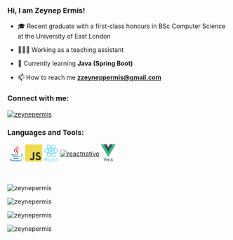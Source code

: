 ### Hi, I am Zeynep Ermis!

- 🎓 Recent graduate with a first-class honours in BSc Computer Science at the University of East London
  
- 🧑🏼‍💼 Working as a teaching assistant 

- 🌱 Currently learning **Java (Spring Boot)**

- 📫 How to reach me **zzeyneppermis@gmail.com**

<h3 align="left">Connect with me:</h3>
<p align="left">
<a href="https://linkedin.com/in/zeynepermis" target="blank"><img align="center" src="https://raw.githubusercontent.com/rahuldkjain/github-profile-readme-generator/master/src/images/icons/Social/linked-in-alt.svg" alt="zeynepermis" height="30" width="40" /></a>
</p>

<h3 align="left">Languages and Tools:</h3>
<div style="display: flex; align-items: center;">
  <a href="https://www.java.com" target="_blank" rel="noreferrer"><img src="https://raw.githubusercontent.com/devicons/devicon/master/icons/java/java-original.svg" alt="java" width="40" height="40"/></a>
  <a href="https://developer.mozilla.org/en-US/docs/Web/JavaScript" target="_blank" rel="noreferrer"><img src="https://raw.githubusercontent.com/devicons/devicon/master/icons/javascript/javascript-original.svg" alt="javascript" width="40" height="40"/></a>
  <a href="https://reactjs.org/" target="_blank" rel="noreferrer"><img src="https://raw.githubusercontent.com/devicons/devicon/master/icons/react/react-original-wordmark.svg" alt="react" width="40" height="40"/></a>
  <a href="https://reactnative.dev/" target="_blank" rel="noreferrer"><img src="https://reactnative.dev/img/header_logo.svg" alt="reactnative" width="40" height="40"/></a>
  <a href="https://vuejs.org/" target="_blank" rel="noreferrer"><img src="https://raw.githubusercontent.com/devicons/devicon/master/icons/vuejs/vuejs-original-wordmark.svg" alt="vuejs" width="40" height="40"/></a>
</div> </br></br>


<p align="left">
  <img src="https://github-readme-stats.vercel.app/api/top-langs?username=zeynepermis&show_icons=true&locale=en&layout=compact" alt="zeynepermis" />
</p>

<p align="left">
  <img src="https://github-readme-stats.vercel.app/api?username=zeynepermis&show_icons=true&locale=en" alt="zeynepermis" />
</p>

<p align="left">
  <img src="https://github-readme-streak-stats.herokuapp.com/?user=zeynepermis" alt="zeynepermis" />
</p>

<p align="left">
  <img src="https://komarev.com/ghpvc/?username=zeynepermis&label=Profile%20views&color=0e75b6&style=flat-square" alt="zeynepermis" />
</p>
